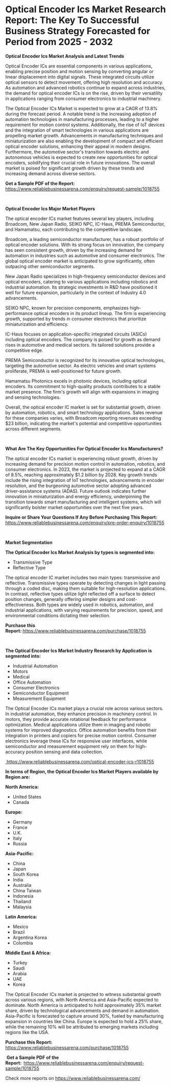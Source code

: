 <p><h1>Optical Encoder Ics Market Research Report: The Key To Successful Business Strategy Forecasted for Period from 2025 - 2032</h1></p><p><strong>Optical Encoder Ics Market Analysis and Latest Trends</strong></p>
<p><p>Optical Encoder ICs are essential components in various applications, enabling precise position and motion sensing by converting angular or linear displacement into digital signals. These integrated circuits utilize optical sensors to detect movement, offering high resolution and accuracy. As automation and advanced robotics continue to expand across industries, the demand for optical encoder ICs is on the rise, driven by their versatility in applications ranging from consumer electronics to industrial machinery.</p><p>The Optical Encoder ICs Market is expected to grow at a CAGR of 13.8% during the forecast period. A notable trend is the increasing adoption of automation technologies in manufacturing processes, leading to a higher requirement for motion control systems. Additionally, the rise of IoT devices and the integration of smart technologies in various applications are propelling market growth. Advancements in manufacturing techniques and miniaturization are also enabling the development of compact and efficient optical encoder solutions, enhancing their appeal in modern designs. Furthermore, the automotive sector's transition towards electric and autonomous vehicles is expected to create new opportunities for optical encoders, solidifying their crucial role in future innovations. The overall market is poised for significant growth driven by these trends and increasing demand across diverse sectors.</p></p>
<p><strong>Get a Sample PDF of the Report:&nbsp;</strong> <a href="https://www.reliablebusinessarena.com/enquiry/request-sample/1018755?utm_campaign=2987&utm_medium=2&utm_source=Github&utm_content=ia&utm_term=21032025&utm_id=optical-encoder-ics">https://www.reliablebusinessarena.com/enquiry/request-sample/1018755</a></p>
<p>&nbsp;</p>
<p><strong>Optical Encoder Ics Major Market Players</strong></p>
<p><p>The optical encoder ICs market features several key players, including Broadcom, New Japan Radio, SEIKO NPC, IC-Haus, PREMA Semiconductor, and Hamamatsu, each contributing to the competitive landscape.</p><p>Broadcom, a leading semiconductor manufacturer, has a robust portfolio of optical encoder solutions. With its strong focus on innovation, the company has seen consistent growth, driven by the increasing demand for automation in industries such as automotive and consumer electronics. The global optical encoder market is anticipated to grow significantly, often outpacing other semiconductor segments.</p><p>New Japan Radio specializes in high-frequency semiconductor devices and optical encoders, catering to various applications including robotics and industrial automation. Its strategic investments in R&D have positioned it well for future expansion, particularly in the context of Industry 4.0 advancements.</p><p>SEIKO NPC, known for precision components, emphasizes high-performance optical encoders in its product lineup. The firm is experiencing growth, supported by trends in consumer electronics that prioritize miniaturization and efficiency.</p><p>IC-Haus focuses on application-specific integrated circuits (ASICs) including optical encoders. The company is poised for growth as demand rises in automotive and medical sectors. Its tailored solutions provide a competitive edge.</p><p>PREMA Semiconductor is recognized for its innovative optical technologies, targeting the automotive sector. As electric vehicles and smart systems proliferate, PREMA is well-positioned for future growth.</p><p>Hamamatsu Photonics excels in photonic devices, including optical encoders. Its commitment to high-quality products contributes to a stable market presence. The firm's growth will align with expansions in imaging and sensing technologies.</p><p>Overall, the optical encoder IC market is set for substantial growth, driven by automation, robotics, and smart technology applications. Sales revenue for these companies varies, with Broadcom reporting revenues exceeding $23 billion, indicating the market's potential and competitive opportunities across different segments.</p></p>
<p>&nbsp;</p>
<p><strong>What Are The Key Opportunities For Optical Encoder Ics Manufacturers?</strong></p>
<p><p>The optical encoder ICs market is experiencing robust growth, driven by increasing demand for precision motion control in automation, robotics, and consumer electronics. In 2023, the market is projected to expand at a CAGR of 8.5%, reaching approximately $1.2 billion by 2028. Key growth trends include the rising integration of IoT technologies, advancements in encoder resolution, and the burgeoning automotive sector adopting advanced driver-assistance systems (ADAS). Future outlook indicates further innovation in miniaturization and energy efficiency, underpinning the transition towards smart manufacturing and intelligent systems, which will significantly bolster market opportunities over the next five years.</p></p>
<p><strong>Inquire or Share Your Questions If Any Before Purchasing This Report:</strong> <a href="https://www.reliablebusinessarena.com/enquiry/pre-order-enquiry/1018755?utm_campaign=2987&utm_medium=2&utm_source=Github&utm_content=ia&utm_term=21032025&utm_id=optical-encoder-ics">https://www.reliablebusinessarena.com/enquiry/pre-order-enquiry/1018755</a></p>
<p>&nbsp;</p>
<p><strong>Market Segmentation</strong></p>
<p><strong>The Optical Encoder Ics Market Analysis by types is segmented into:</strong></p>
<p><ul><li>Transmissive Type</li><li>Reflective Type</li></ul></p>
<p><p>The optical encoder IC market includes two main types: transmissive and reflective. Transmissive types operate by detecting changes in light passing through a coded disc, making them suitable for high-resolution applications. In contrast, reflective types utilize light reflected off a surface to detect position changes, generally offering simpler designs and cost-effectiveness. Both types are widely used in robotics, automation, and industrial applications, with varying requirements for precision, speed, and environmental conditions dictating their selection.</p></p>
<p><strong>Purchase this Report:&nbsp;</strong><a href="https://www.reliablebusinessarena.com/purchase/1018755?utm_campaign=2987&utm_medium=2&utm_source=Github&utm_content=ia&utm_term=21032025&utm_id=optical-encoder-ics">https://www.reliablebusinessarena.com/purchase/1018755</a></p>
<p>&nbsp;</p>
<p><strong>The Optical Encoder Ics Market Industry Research by Application is segmented into:</strong></p>
<p><ul><li>Industrial Automation</li><li>Motors</li><li>Medical</li><li>Office Automation</li><li>Consumer Electronics</li><li>Semiconductor Equipment</li><li>Measurement Equipment</li></ul></p>
<p><p>The Optical Encoder ICs market plays a crucial role across various sectors. In industrial automation, they enhance precision in machinery control. In motors, they provide accurate rotational feedback for performance optimization. Medical applications utilize them in imaging and robotic systems for improved diagnostics. Office automation benefits from their integration in printers and copiers for precise motion control. Consumer electronics leverage these ICs for responsive user interfaces, while semiconductor and measurement equipment rely on them for high-accuracy position sensing and data collection.</p></p>
<p><a href="https://www.reliablebusinessarena.com/optical-encoder-ics-r1018755?utm_campaign=2987&utm_medium=2&utm_source=Github&utm_content=ia&utm_term=21032025&utm_id=optical-encoder-ics">&nbsp;https://www.reliablebusinessarena.com/optical-encoder-ics-r1018755</a></p>
<p><strong>In terms of Region, the Optical Encoder Ics Market Players available by Region are:</strong></p>
<p>
    <p> <strong> North America: </strong>
        <ul>
            <li>United States</li>
            <li>Canada</li>
        </ul>
        </p> 
    <p> <strong> Europe: </strong>
        <ul>
            <li>Germany</li>
            <li>France</li>
            <li>U.K.</li>
            <li>Italy</li>
            <li>Russia</li>
        </ul>
        </p> 
    <p> <strong> Asia-Pacific: </strong>
        <ul>
            <li>China</li>
            <li>Japan</li>
            <li>South Korea</li>
            <li>India</li>
            <li>Australia</li>
            <li>China Taiwan</li>
            <li>Indonesia</li>
            <li>Thailand</li>
            <li>Malaysia</li>
        </ul>
        </p> 
    <p> <strong> Latin America: </strong>
        <ul>
            <li>Mexico</li>
            <li>Brazil</li>
            <li>Argentina Korea</li>
            <li>Colombia</li>
        </ul>
        </p> 
    <p> <strong> Middle East & Africa: </strong>
        <ul>
            <li>Turkey</li>
            <li>Saudi</li>
            <li>Arabia</li>
            <li>UAE</li>
            <li>Korea</li>
        </ul>
    </p>
    </p>
<p><p>The Optical Encoder ICs market is projected to witness substantial growth across various regions, with North America and Asia-Pacific expected to dominate. North America is anticipated to hold approximately 35% market share, driven by technological advancements and demand in automation. Asia-Pacific is forecasted to capture around 30%, fueled by manufacturing expansion in countries like China. Europe is expected to hold a 25% share, while the remaining 10% will be attributed to emerging markets including regions like the USA.</p></p>
<p><strong>Purchase this Report: </strong><a href="https://www.reliablebusinessarena.com/purchase/1018755?utm_campaign=2987&utm_medium=2&utm_source=Github&utm_content=ia&utm_term=21032025&utm_id=optical-encoder-ics">https://www.reliablebusinessarena.com/purchase/1018755</a></p>
<p>&nbsp;<strong>Get a Sample PDF of the Report:&nbsp;&nbsp;</strong><a href="https://www.reliablebusinessarena.com/enquiry/request-sample/1018755?utm_campaign=2987&utm_medium=2&utm_source=Github&utm_content=ia&utm_term=21032025&utm_id=optical-encoder-ics">https://www.reliablebusinessarena.com/enquiry/request-sample/1018755</a></p>
<p><strong></strong></p>
<p>Check more reports on <a href="https://www.reliablebusinessarena.com/?utm_campaign=2987&utm_medium=2&utm_source=Github&utm_content=ia&utm_term=21032025&utm_id=optical-encoder-ics">https://www.reliablebusinessarena.com/</a></p>